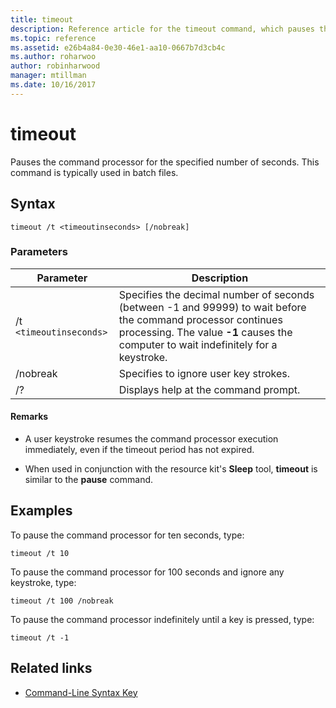 ```yaml
---
title: timeout
description: Reference article for the timeout command, which pauses the command processor for the specified number of seconds.
ms.topic: reference
ms.assetid: e26b4a84-0e30-46e1-aa10-0667b7d3cb4c
ms.author: roharwoo
author: robinharwood
manager: mtillman
ms.date: 10/16/2017
---
```


# timeout

Pauses the command processor for the specified number of seconds. This command is typically used in batch files.

## Syntax

```
timeout /t <timeoutinseconds> [/nobreak]
```

### Parameters

| Parameter | Description |
|--|--|
| /t `<timeoutinseconds>` | Specifies the decimal number of seconds (between -1 and 99999) to wait before the command processor continues processing. The value **-1** causes the computer to wait indefinitely for a keystroke. |
| /nobreak | Specifies to ignore user key strokes. |
| /? | Displays help at the command prompt. |

#### Remarks

- A user keystroke resumes the command processor execution immediately, even if the timeout period has not expired.

- When used in conjunction with the resource kit's **Sleep** tool, **timeout** is similar to the **pause** command.

## Examples

To pause the command processor for ten seconds, type:

```
timeout /t 10
```

To pause the command processor for 100 seconds and ignore any keystroke, type:

```
timeout /t 100 /nobreak
```

To pause the command processor indefinitely until a key is pressed, type:

```
timeout /t -1
```

## Related links

- [Command-Line Syntax Key](command-line-syntax-key.md)
